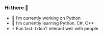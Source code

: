 ### Hi there 👋

- 🔭 I’m currently working on Python
- 🌱 I’m currently learning Python, C#, C++
- ⚡ Fun fact: I don't interact well with people
